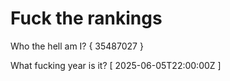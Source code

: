 # Fuck the rankings

Who the hell am I?
{ 35487027 }

What fucking year is it?
[ 2025-06-05T22:00:00Z ]

